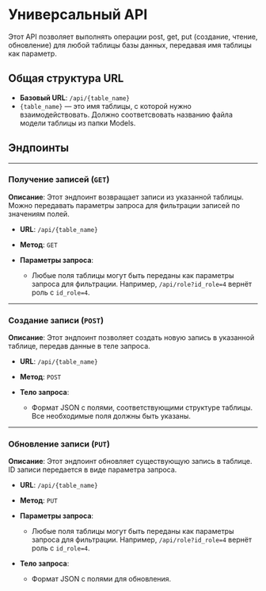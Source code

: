 # Универсальный API

Этот API позволяет выполнять операции post, get, put (создание, чтение, обновление) для любой таблицы базы данных, передавая имя таблицы как параметр.

## Общая структура URL

- **Базовый URL**: `/api/{table_name}`
- `{table_name}` — это имя таблицы, с которой нужно взаимодействовать. Должно соответсвовать названию файла модели таблицы из папки Models.

## Эндпоинты

---

### Получение записей (`GET`)

**Описание**: Этот эндпоинт возвращает записи из указанной таблицы. Можно передавать параметры запроса для фильтрации записей по значениям полей.

- **URL**: `/api/{table_name}`
- **Метод**: `GET`
- **Параметры запроса**:

  - Любые поля таблицы могут быть переданы как параметры запроса для фильтрации. Например, `/api/role?id_role=4` вернёт роль с `id_role=4`.

---

### Создание записи (`POST`)

**Описание**: Этот эндпоинт позволяет создать новую запись в указанной таблице, передав данные в теле запроса.

- **URL**: `/api/{table_name}`
- **Метод**: `POST`
- **Тело запроса**:

  - Формат JSON с полями, соответствующими структуре таблицы. Все необходимые поля должны быть указаны.

---

### Обновление записи (`PUT`)

**Описание**: Этот эндпоинт обновляет существующую запись в таблице. ID записи передается в виде параметра запроса.

- **URL**: `/api/{table_name}`
- **Метод**: `PUT`
- **Параметры запроса**:

  - Любые поля таблицы могут быть переданы как параметры запроса для фильтрации. Например, `/api/role?id_role=4` вернёт роль с `id_role=4`.
- **Тело запроса**:

  - Формат JSON с полями для обновления.
